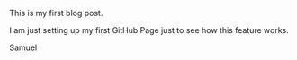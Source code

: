 This is my first blog post.

I am just setting up my first GitHub Page just to see how this feature works.

Samuel
